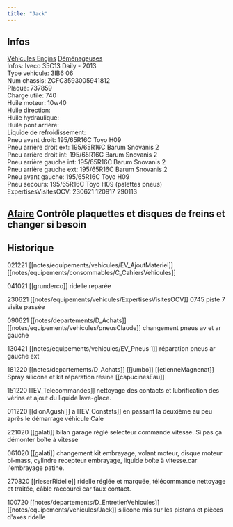 ```yaml
---
title: "Jack"
---
```


## Infos
[Véhicules Engins](notes/equipements/vehicules/L_VehiculesEngins.md) [Déménageuses](notes/equipements/vehicules/C_Demenageuses.md)\
Infos: Iveco 35C13 Daily - 2013\
Type vehicule: 3IB6 06\
Num chassis: ZCFC3593005941812\
Plaque: 737859\
Charge utile: 740\
Huile moteur: 10w40\
Huile direction:\
Huile hydraulique:\
Huile pont arrière:\
Liquide de refroidissement:\
Pneu avant droit: 195/65R16C Toyo H09\
Pneu arrière droit ext: 195/65R16C Barum Snovanis 2\
Pneu arrière droit int: 195/65R16C Barum Snovanis 2\
Pneu arrière gauche int: 195/65R16C Barum Snovanis 2\
Pneu arrière gauche ext: 195/65R16C Barum Snovanis 2\
Pneu avant gauche: 195/65R16C Toyo H09\
Pneu secours: 195/65R16C Toyo H09 (palettes pneus)\
ExpertisesVisitesOCV: 230621 120917 290113

## [Afaire](notes/statut/Afaire.md) Contrôle plaquettes et disques de freins et changer si besoin

## Historique
021221 [[notes/equipements/vehicules/EV_AjoutMateriel]] [[notes/equipements/consommables/C_CahiersVehicules]]

041021 [[grunderco]] ridelle reparée

230621 [[notes/equipements/vehicules/ExpertisesVisitesOCV]] 0745 piste 7 visite passée

090621 [[notes/departements/D_Achats]] [[notes/equipements/vehicules/pneusClaude]] changement pneus av et ar gauche 

130421 [[notes/equipements/vehicules/EV_Pneus 1]] réparation pneus ar gauche ext

181220 [[notes/departements/D_Achats]] [[jumbo]] [[etienneMagnenat]] Spray silicone et kit réparation résine [[capucinesEau]]

151220 [[EV_Telecommandes]] nettoyage des contacts et lubrification des vérins et ajout du liquide lave-glace.

011220  [[dionAgushi]] a [[EV_Constats]] en passant la deuxième au peu après le démarrage véhicule Cale

221020 [[galati]] bilan garage réglé selecteur commande vitesse. Si pas ça démonter boîte à vitesse 

061020 [[galati]] changement kit embrayage, volant moteur, disque moteur bi-mass, cylindre recepteur embrayage, liquide boîte à vitesse.car l'embrayage patine.

270820 [[rieserRidelle]]  ridelle réglée et marquée, télécommande nettoyage et traitée, câble raccourci car faux contact.

100720 [[notes/departements/D_EntretienVehicules]] [[notes/equipements/vehicules/Jack]] silicone mis sur les pistons et pièces d'axes ridelle
